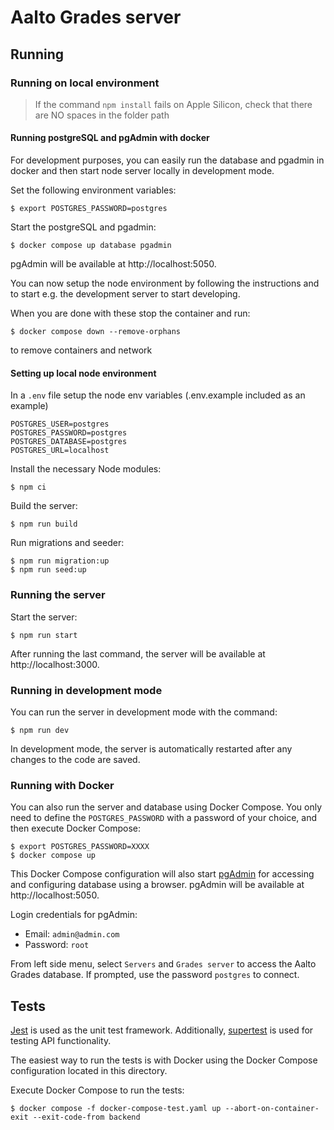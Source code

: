 <!--
SPDX-FileCopyrightText: 2022 The Aalto Grades Developers

SPDX-License-Identifier: MIT
-->

# Aalto Grades server

## Running

### Running on local environment

<!-- TODO: Setting up a database needs a more detailed explanation -->

> If the command `npm install` fails on Apple Silicon, check that there are NO spaces in the folder path

#### Running postgreSQL and pgAdmin with docker

For development purposes, you can easily run the database and pgadmin in docker
and then start node server locally in development mode.

Set the following environment variables:

```
$ export POSTGRES_PASSWORD=postgres

```

Start the postgreSQL and pgadmin:

```
$ docker compose up database pgadmin
```

pgAdmin will be
available at http://localhost:5050.

You can now setup the node environment by following the instructions and to start e.g.
the development server to start developing.

When you are done with these stop the container and run:

```
$ docker compose down --remove-orphans
```

to remove containers and network

#### Setting up local node environment

In a `.env` file setup the node env variables (.env.example included as an example)

```
POSTGRES_USER=postgres
POSTGRES_PASSWORD=postgres
POSTGRES_DATABASE=postgres
POSTGRES_URL=localhost
```

Install the necessary Node modules:

```
$ npm ci
```

Build the server:

```
$ npm run build
```

Run migrations and seeder:

```
$ npm run migration:up
$ npm run seed:up
```

### Running the server

Start the server:

```
$ npm run start
```

After running the last command, the server will be available at
http://localhost:3000.

### Running in development mode

You can run the server in development mode with the command:

```
$ npm run dev
```

In development mode, the server is automatically restarted after any changes to
the code are saved.

### Running with Docker

You can also run the server and database using Docker Compose. You only need to
define the `POSTGRES_PASSWORD` with a password of your choice, and then execute
Docker Compose:

```
$ export POSTGRES_PASSWORD=XXXX
$ docker compose up
```

This Docker Compose configuration will also start
[pgAdmin](https://www.pgadmin.org/docs/pgadmin4/7.1/index.html)
for accessing and configuring database using a browser. pgAdmin will be
available at http://localhost:5050.

Login credentials for pgAdmin:

- Email: `admin@admin.com`
- Password: `root`

From left side menu, select `Servers` and `Grades server` to access the Aalto
Grades database. If prompted, use the password `postgres` to connect.

## Tests

[Jest](https://jestjs.io/docs/getting-started) is used as the unit test
framework. Additionally, [supertest](https://www.npmjs.com/package/supertest)
is used for testing API functionality.

The easiest way to run the tests is with Docker using the Docker Compose
configuration located in this directory.

Execute Docker Compose to run the tests:

```
$ docker compose -f docker-compose-test.yaml up --abort-on-container-exit --exit-code-from backend
```
